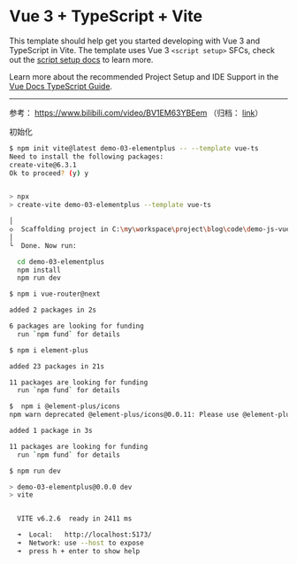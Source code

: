 # Vue 3 + TypeScript + Vite

This template should help get you started developing with Vue 3 and TypeScript in Vite. The template uses Vue 3 `<script setup>` SFCs, check out the [script setup docs](https://v3.vuejs.org/api/sfc-script-setup.html#sfc-script-setup) to learn more.

Learn more about the recommended Project Setup and IDE Support in the [Vue Docs TypeScript Guide](https://vuejs.org/guide/typescript/overview.html#project-setup).

---

参考：
https://www.bilibili.com/video/BV1EM63YBEem
（归档： [link](#todo)）

初始化

```bash
$ npm init vite@latest demo-03-elementplus -- --template vue-ts
Need to install the following packages:
create-vite@6.3.1
Ok to proceed? (y) y


> npx
> create-vite demo-03-elementplus --template vue-ts

│
◇  Scaffolding project in C:\my\workspace\project\blog\code\demo-js-vue\demo-03-elementplus...
│
└  Done. Now run:

  cd demo-03-elementplus
  npm install
  npm run dev

$ npm i vue-router@next

added 2 packages in 2s

6 packages are looking for funding
  run `npm fund` for details

$ npm i element-plus

added 23 packages in 21s

11 packages are looking for funding
  run `npm fund` for details

$  npm i @element-plus/icons
npm warn deprecated @element-plus/icons@0.0.11: Please use @element-plus/icons-vue instead.

added 1 package in 3s

11 packages are looking for funding
  run `npm fund` for details
```

```bash
$ npm run dev

> demo-03-elementplus@0.0.0 dev
> vite


  VITE v6.2.6  ready in 2411 ms

  ➜  Local:   http://localhost:5173/
  ➜  Network: use --host to expose
  ➜  press h + enter to show help
```
